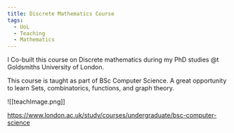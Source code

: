 ```yaml
---
title: Discrete Mathematics Course
tags:
  - UoL
  - Teaching
  - Mathematics
---
```


I Co-built this course on Discrete mathematics during my PhD studies @t Goldsmiths University of London.

This course is taught as part of BSc Computer Science. A great opportunity to learn Sets, combinatorics, functions, and graph theory.

![[teachImage.png]]



https://www.london.ac.uk/study/courses/undergraduate/bsc-computer-science

  
